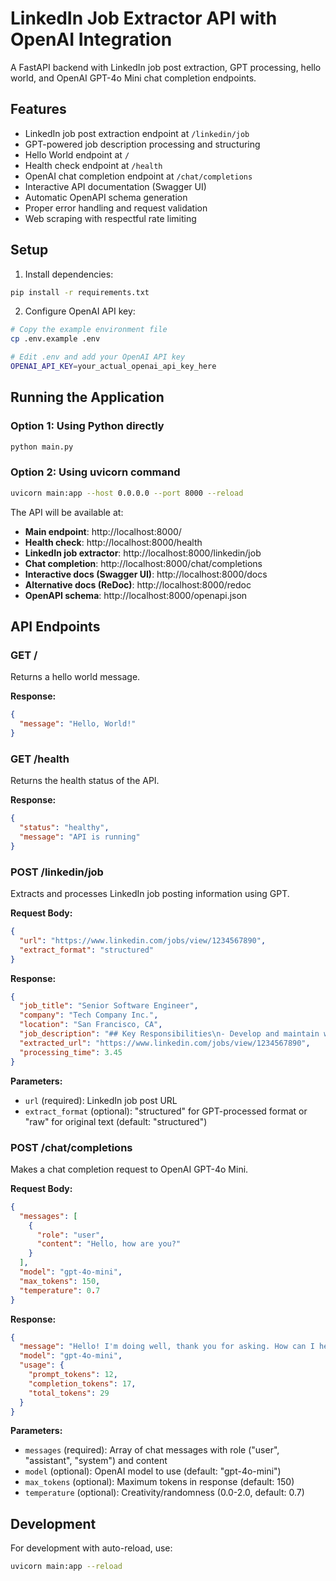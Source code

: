 # LinkedIn Job Extractor API with OpenAI Integration

A FastAPI backend with LinkedIn job post extraction, GPT processing, hello world, and OpenAI GPT-4o Mini chat completion endpoints.

## Features

- LinkedIn job post extraction endpoint at `/linkedin/job`
- GPT-powered job description processing and structuring
- Hello World endpoint at `/`
- Health check endpoint at `/health`
- OpenAI chat completion endpoint at `/chat/completions`
- Interactive API documentation (Swagger UI)
- Automatic OpenAPI schema generation
- Proper error handling and request validation
- Web scraping with respectful rate limiting

## Setup

1. Install dependencies:
```bash
pip install -r requirements.txt
```

2. Configure OpenAI API key:
```bash
# Copy the example environment file
cp .env.example .env

# Edit .env and add your OpenAI API key
OPENAI_API_KEY=your_actual_openai_api_key_here
```

## Running the Application

### Option 1: Using Python directly
```bash
python main.py
```

### Option 2: Using uvicorn command
```bash
uvicorn main:app --host 0.0.0.0 --port 8000 --reload
```

The API will be available at:
- **Main endpoint**: http://localhost:8000/
- **Health check**: http://localhost:8000/health
- **LinkedIn job extractor**: http://localhost:8000/linkedin/job
- **Chat completion**: http://localhost:8000/chat/completions
- **Interactive docs (Swagger UI)**: http://localhost:8000/docs
- **Alternative docs (ReDoc)**: http://localhost:8000/redoc
- **OpenAPI schema**: http://localhost:8000/openapi.json

## API Endpoints

### GET /
Returns a hello world message.

**Response:**
```json
{
  "message": "Hello, World!"
}
```

### GET /health
Returns the health status of the API.

**Response:**
```json
{
  "status": "healthy",
  "message": "API is running"
}
```

### POST /linkedin/job
Extracts and processes LinkedIn job posting information using GPT.

**Request Body:**
```json
{
  "url": "https://www.linkedin.com/jobs/view/1234567890",
  "extract_format": "structured"
}
```

**Response:**
```json
{
  "job_title": "Senior Software Engineer",
  "company": "Tech Company Inc.",
  "location": "San Francisco, CA",
  "job_description": "## Key Responsibilities\n- Develop and maintain web applications\n- Collaborate with cross-functional teams\n\n## Required Qualifications\n- 5+ years of software development experience\n- Proficiency in Python, JavaScript\n\n## Benefits\n- Competitive salary\n- Health insurance\n- Remote work options",
  "extracted_url": "https://www.linkedin.com/jobs/view/1234567890",
  "processing_time": 3.45
}
```

**Parameters:**
- `url` (required): LinkedIn job post URL
- `extract_format` (optional): "structured" for GPT-processed format or "raw" for original text (default: "structured")

### POST /chat/completions
Makes a chat completion request to OpenAI GPT-4o Mini.

**Request Body:**
```json
{
  "messages": [
    {
      "role": "user",
      "content": "Hello, how are you?"
    }
  ],
  "model": "gpt-4o-mini",
  "max_tokens": 150,
  "temperature": 0.7
}
```

**Response:**
```json
{
  "message": "Hello! I'm doing well, thank you for asking. How can I help you today?",
  "model": "gpt-4o-mini",
  "usage": {
    "prompt_tokens": 12,
    "completion_tokens": 17,
    "total_tokens": 29
  }
}
```

**Parameters:**
- `messages` (required): Array of chat messages with role ("user", "assistant", "system") and content
- `model` (optional): OpenAI model to use (default: "gpt-4o-mini")
- `max_tokens` (optional): Maximum tokens in response (default: 150)
- `temperature` (optional): Creativity/randomness (0.0-2.0, default: 0.7)

## Development

For development with auto-reload, use:
```bash
uvicorn main:app --reload
```